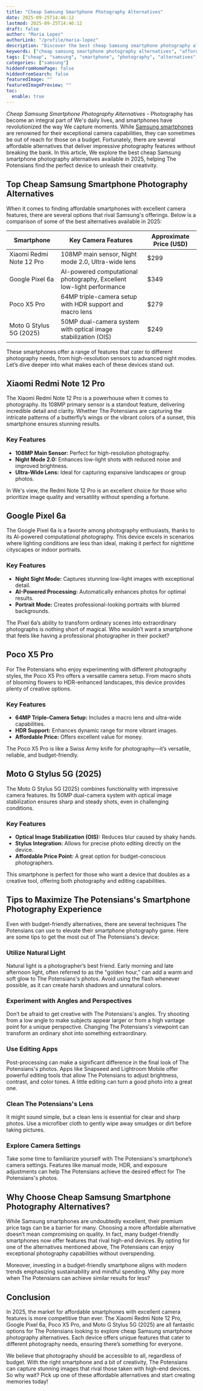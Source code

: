 ```yaml
---
title: "Cheap Samsung Smartphone Photography Alternatives"
date: 2025-09-25T14:46:12
lastmod: 2025-09-25T14:46:12
draft: false
author: "Maria Lopez"
authorLink: "/profile/maria-lopez"
description: "Discover the best cheap Samsung smartphone photography alternatives! Capture stunning shots without breaking the bank. Explore budget-friendly options now!"
keywords: ["cheap samsung smartphone photography alternatives", "affordable smartphone photography options", "budget-friendly smartphone cameras 2025"]
tags: ["cheap", "samsung", "smartphone", "photography", "alternatives", "budget"]
categories: ["samsung"]
hiddenFromHomePage: false
hiddenFromSearch: false
featuredImage: ""
featuredImagePreview: ""
toc:
  enable: true
---
```


*Cheap Samsung Smartphone Photography Alternatives* - Photography has become an integral part of We's daily lives, and smartphon​es have revolutionized the way We capture moments. While [Samsung smartphones](/samsung/affordable-samsung-smartphones) are renowned for their exceptional camera capabilities, they can sometimes be out of reach for those on a budget. Fortunately, there are several affordable alternatives that deliver impressive photography features without breaking the bank. In this article, We explore the best cheap Samsung smartphone photography alternatives available in 2025, helping The Potensians find the perfect device to unleash their creativity.

## Top Cheap Samsung Smartphone Photography Alternatives

When it comes to finding affordable smartphones with excellent camera features, there are several options that rival Samsung's offerings. Below is a comparison of some of the best alternatives available in 2025:

<div class="table-responsive">
<table class="html-table">
<thead>
<tr>
<th>Smartphone</th>
<th>Key Camera Features</th>
<th>Approximate Price (USD)</th>
</tr>
</thead>
<tbody>
<tr>
<td>Xiaomi Redmi Note 12 Pro</td>
<td>108MP main sensor, Night mode 2.0, Ultra-wide lens</td>
<td>$299</td>
</tr>
<tr>
<td>Google Pixel 6a</td>
<td>AI-powered computational photography, Excellent low-light performance</td>
<td>$349</td>
</tr>
<tr>
<td>Poco X5 Pro</td>
<td>64MP triple-camera setup with HDR support​ and macro lens</td>
<td>$279</td>
</tr>
<tr>
<td>Moto G Stylus 5G (2025)</td>
<td>50MP dual-camera system with optical image stabilization (OIS)</td>
<td>$249</td>
</tr>
</tbody>
</table>
</div>

These smartphones offer a range of features that cater to different photography needs, from high-resolution sensors to advanced night modes. Let’s dive deeper into what makes each of these devices stand out.

## Xiaomi Redmi Note 12 Pro

The Xiaomi Redmi Note 12 Pro is a powerhouse when it comes to photography. Its 108MP primary sensor is a standout feature, delivering incredible detail and clarity. Whether The Potensians are capturing the intricate patterns of a butterfly’s wings or the vibrant colors of a sunset, this smartphone ensures stunning results.

### Key Features

- **108MP Main Sensor:** Perfect for high-resolution photography.
- **Night Mode 2.0:** Enhances low-light shots with reduced noise and improved brightness.
- **Ultra-Wide Lens:** Ideal for capturing expansive landscapes or group photos.

In We's view, the Redmi Note 12 Pro is an excellent choice for those who prioritize image quality and versatility without spending a fortune.

## Google Pixel 6a

The Google Pixel 6a is a favorite among photography enthusiasts, thanks to its AI-powered computational photography. This device excels in scenarios where lighting conditions are less than ideal, making it perfect for nighttime cityscapes or indoor portraits.

### Key Features

- **Night Sight Mode:** Captures stunning low-light images with exceptional detail.
- **AI-Powered Processing:** Automatically enhances photos for optimal results.
- **Portrait Mode:** Creates professional-looking portraits with blurred backgrounds.

The Pixel 6a’s ability to transform ordinary scenes into extraordinary photographs is nothing short of magical. Who wouldn’t want a smartphone that feels like having a professional photographer in their pocket?

## Poco X5 Pro

For The Potensians who enjoy experimenting with different photography styles, the Poco X5 Pro offers a versatile camera setup. From macro shots of blooming flowers to HDR-enhanced landscapes, this device provides plenty of creative options.

### Key Features

- **64MP Triple-Camera Setup:** Includes a macro lens and ultra-wide capabilities.
- **HDR Support:** Enhances dynamic range for more vibrant images.
- **Affordable Price:** Offers excellent value for money.

The Poco X5 Pro is like a Swiss Army knife for photography—it’s versatile, reliable, and budget-friendly.

## Moto G Stylus 5G (2025)

The Moto G Stylus 5G (2025) combines functionality with impressive camera features. Its 50MP dual-camera system with optical image stabilization ensures sharp and steady shots, even in challenging conditions.

### Key Features

- **Optical Image Stabilization (OIS):** Reduces blur caused by shaky hands.​
- **Stylus Integration:** Allows for precise photo editing directly on the device.
- **Affordable Price Point:** A great option for budget-conscious photographers.

This smartphone is perfect for those who want a device that doubles as a creative tool, offering both photography and editing capabilities.

## Tips to Maximize The Potensians's Smartphone Photography Experience

Even with budget-friendly alternatives, there are several techniques The Potensians can use to elevate their smartphone photography game. Here are some tips to get the most out of The Potensians's device:

### Utilize Natural Light

Natural light is a photographer’s best friend. Early morning and late afternoon light, often referred to as the "golden hour," can add a warm and soft glow to The Potensians's photos. Avoid using the flash whenever possible, as it can create harsh shadows and unnatural colors.

### Experiment with Angles and Perspectives

Don’t be afraid to get creative with The Potensians's angles. Try shooting from a low angle to make subjects appear larger or from a high vantage point for a unique perspective. Changing The Potensians's viewpoint can transform an ordinary shot into something extraordinary.

### Use Editing Apps

Post-processing can make a significant difference in the final look of The Potensians's photos. Apps like Snapseed and Lightroom Mobile offer powerful editing tools that allow The Potensians to adjust brightness, contrast, and color tones. A little editing can turn a good photo into a great one.

### Clean The Potensians's Lens

It might sound simple, but a clean lens is essential for clear and sharp photos. Use a microfiber cloth to gently wipe away smudges or dirt before taking pictures.

### Explore Camera Settings

Take some time to familiarize yourself with The Potensians's smartphone’s camera settings. Features like manual mode, HDR, and exposure adjustments can help The Potensians achieve the desired effect for The Potensians's photos.

## Why Choose Cheap Samsung Smartphone Photography Alternatives?

While Samsung smartphones are undoubtedly excellent, their premium price tags can be a barrier for many. Choosing a more affordable alternative doesn’t mean compromising on quality. In fact, many budget-friendly smartphones now offer features that rival high-end devices. By opting for one of the alternatives mentioned above, The Potensians can enjoy exceptional photography capabilities without overspending.

Moreover, investing in a budget-friendly smartphone aligns with modern trends emphasizing sustainability and mindful spending. Why pay more when The Potensians can achieve similar results for less?

## Conclusion

In 2025, the market for affordable smartphones with excellent camera features is more competitive than ever. The Xiaomi Redmi Note 12 Pro, Google Pixel 6a, Poco X5 Pro, and Moto G Stylus 5G (2025) are all fantastic options for The Potensians looking to explore cheap Samsung smartphone photography alternatives. Each device offers unique features that cater to different photography needs, ensuring there’s something for everyone.

We believe that photography should be accessible to all, regardless of budget. With the right smartphone and a bit of creativity, The Potensians can capture stunning images that rival those taken with high-end devices. So why wait? Pick up one of these affordable alternatives and start creating memories today!